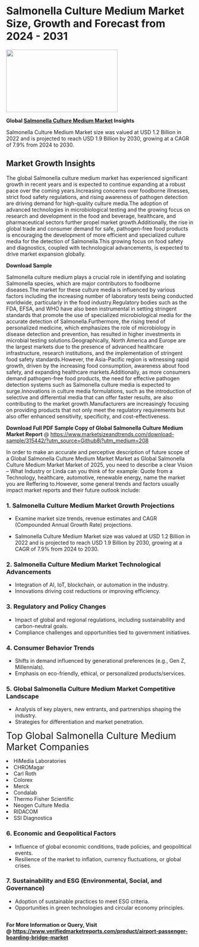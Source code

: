 <H1>Salmonella Culture Medium Market Size, Growth and Forecast from 2024 - 2031</H1><img class="aligncenter size-medium wp-image-584254" src="https://thirdeyenews.in/wp-content/uploads/2024/09/Global-Market-Research-300x168.jpeg" alt="" width="300" height="168" /><p><strong>Global&nbsp;<a href="https://www.marketsizeandtrends.com/download-sample/315442/?utm_source=Github8j?utm_medium=208">Salmonella Culture Medium Market</a> Insights</strong></p><p>Salmonella Culture Medium Market size was valued at USD 1.2 Billion in 2022 and is projected to reach USD 1.9 Billion by 2030, growing at a CAGR of 7.9% from 2024 to 2030.</p><p><h2>Market Growth Insights</h2> <p>The global Salmonella culture medium market has experienced significant growth in recent years and is expected to continue expanding at a robust pace over the coming years.Increasing concerns over foodborne illnesses, strict food safety regulations, and rising awareness of pathogen detection are driving demand for high-quality culture media.The adoption of advanced technologies in microbiological testing and the growing focus on research and development in the food and beverage, healthcare, and pharmaceutical sectors further propel market growth.Additionally, the rise in global trade and consumer demand for safe, pathogen-free food products is encouraging the development of more efficient and specialized culture media for the detection of Salmonella.This growing focus on food safety and diagnostics, coupled with technological advancements, is expected to drive market expansion globally.</p> <p><strong>Download Sample</strong></p> <p>Salmonella culture medium plays a crucial role in identifying and isolating Salmonella species, which are major contributors to foodborne diseases.The market for these culture media is influenced by various factors including the increasing number of laboratory tests being conducted worldwide, particularly in the food industry.Regulatory bodies such as the FDA, EFSA, and WHO have also been instrumental in setting stringent standards that promote the use of specialized microbiological media for the accurate detection of Salmonella.Furthermore, the rising trend of personalized medicine, which emphasizes the role of microbiology in disease detection and prevention, has resulted in higher investments in microbial testing solutions.Geographically, North America and Europe are the largest markets due to the presence of advanced healthcare infrastructure, research institutions, and the implementation of stringent food safety standards.However, the Asia-Pacific region is witnessing rapid growth, driven by the increasing food consumption, awareness about food safety, and expanding healthcare markets.Additionally, as more consumers demand pathogen-free food products, the need for effective pathogen detection systems such as Salmonella culture media is expected to surge.Innovations in culture media formulations, such as the introduction of selective and differential media that can offer faster results, are also contributing to the market growth.Manufacturers are increasingly focusing on providing products that not only meet the regulatory requirements but also offer enhanced sensitivity, specificity, and cost-effectiveness.</p> <p><span class=""><strong>Download Full PDF Sample Copy of Global Salmonella Culture Medium Market Report</strong> @ <a href="https://www.marketsizeandtrends.com/download-sample/315442/?utm_source=Github8j?utm_medium=208" target="_blank">https://www.marketsizeandtrends.com/download-sample/315442/?utm_source=Github8j?utm_medium=208</a></span></p><p>In order to make an accurate and perceptive description of future scope of a Global&nbsp;Salmonella Culture Medium Market Market as Global&nbsp;Salmonella Culture Medium Market Market of 2025, you need to describe a clear Vision &ndash; What Industry or Linda can you think of for example: Quote from a Technology, healthcare, automotive, renewable energy, name the market you are Reffering to.However, some general trends and factors usually impact market reports and their future outlook include:</p><h3>1.&nbsp;<strong>Salmonella Culture Medium Market Growth Projections</strong></h3><ul><li>Examine market size trends, revenue estimates and CAGR (Compounded Annual Growth Rate) projections.</li><li><p>Salmonella Culture Medium Market size was valued at USD 1.2 Billion in 2022 and is projected to reach USD 1.9 Billion by 2030, growing at a CAGR of 7.9% from 2024 to 2030.</p></li></ul><h3>2.&nbsp;<strong>Salmonella Culture Medium Market Technological Advancements</strong></h3><ul><li>Integration of AI, IoT, blockchain, or automation in the industry.</li><li>Innovations driving cost reductions or improving efficiency.</li></ul><h3>3.&nbsp;<strong>Regulatory and Policy Changes</strong></h3><ul><li>Impact of global and regional regulations, including sustainability and carbon-neutral goals.</li><li>Compliance challenges and opportunities tied to government initiatives.</li></ul><h3>4.&nbsp;<strong>Consumer Behavior Trends</strong></h3><ul><li>Shifts in demand influenced by generational preferences (e.g., Gen Z, Millennials).</li><li>Emphasis on eco-friendly, ethical, or personalized products/services.</li></ul><h3>5.&nbsp;<strong>Global Salmonella Culture Medium Market Competitive Landscape</strong></h3><ul><li>Analysis of key players, new entrants, and partnerships shaping the industry.</li><li>Strategies for differentiation and market penetration.</li></ul><p data-pm-slice="1 1 []"><span style="color: inherit; font-family: inherit; font-size: 25px;">Top Global Salmonella Culture Medium Market Companies</span></p><div class="" data-test-id=""><p><li>HiMedia Laboratories</li><li> CHROMagar</li><li> Carl Roth</li><li> Colorex</li><li> Merck</li><li> Condalab</li><li> Thermo Fisher Scientific</li><li> Neogen Culture Media</li><li> RIDACOM</li><li> SSI Diagnostica</li></p></div><h3>6.&nbsp;<strong>Economic and Geopolitical Factors</strong></h3><ul><li>Influence of global economic conditions, trade policies, and geopolitical events.</li><li>Resilience of the market to inflation, currency fluctuations, or global crises.</li></ul><h3>7.&nbsp;<strong>Sustainability and ESG (Environmental, Social, and Governance)</strong></h3><ul><li>Adoption of sustainable practices to meet ESG criteria.</li><li>Opportunities in green technologies and circular economy principles.</li></ul><h2><strong style="font-size: 14px;">For More Information or Query, Visit @&nbsp;</strong><a style="background-color: #ffffff; font-size: 14px;" href="https://www.marketsizeandtrends.com/report/salmonella-culture-medium-market/" target="_blank">https://www.verifiedmarketreports.com/product/airport-passenger-boarding-bridge-market</a></h2>